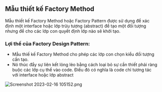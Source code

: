 
## Mẫu thiết kế Factory Method
Mẫu thiết kế Factory Method hoặc Factory Pattern được sử dụng để xác định một interface hoặc lớp trừu tượng (abstract) để tạo một đối tượng nhưng để cho các lớp con quyết định lớp nào sẽ khởi tạo.

### Lợi thế của Factory Design Pattern:
- Mẫu thiế kế Factory Method cho phép các lớp con chọn kiểu đối tượng cần tạo.
- Nó thúc đẩy sự liên kết lỏng lẻo bằng cách loại bỏ sự cần thiết phải ràng buộc các lớp cụ thể vào code. Điều đó có nghĩa là code chỉ tương tác với interface hoặc lớp abstract

![Screenshot 2023-02-16 105152.png](Screenshot%202023-02-16%20105152.png)










